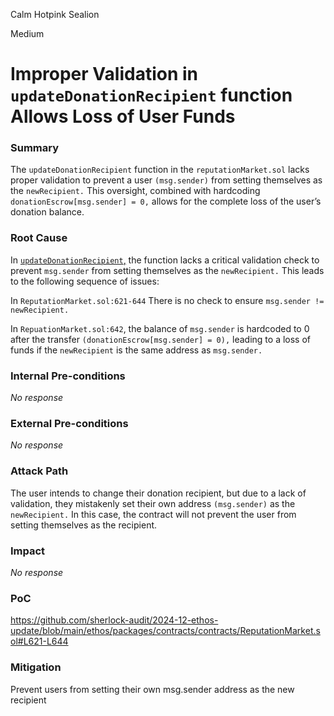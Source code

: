 Calm Hotpink Sealion

Medium

# Improper Validation in `updateDonationRecipient` function Allows Loss of User Funds

### Summary

The `updateDonationRecipient` function in the `reputationMarket.sol` lacks proper validation to prevent a user `(msg.sender)` from setting themselves as the `newRecipient.` This oversight, combined with hardcoding `donationEscrow[msg.sender] = 0,` allows for the complete loss of the user’s donation balance.



### Root Cause

In [`updateDonationRecipient`,](https://github.com/sherlock-audit/2024-12-ethos-update/blob/main/ethos/packages/contracts/contracts/ReputationMarket.sol#L621-L644) the function lacks a critical validation check to prevent `msg.sender` from setting themselves as the `newRecipient.` This leads to the following sequence of issues:

In `ReputationMarket.sol:621-644`
There is no check to ensure `msg.sender != newRecipient.`

In `RepuationMarket.sol:642`, the balance of `msg.sender` is hardcoded to 0 after the transfer `(donationEscrow[msg.sender] = 0),` leading to a loss of funds if the `newRecipient` is the same address as `msg.sender.`



### Internal Pre-conditions

_No response_

### External Pre-conditions

_No response_

### Attack Path

The user intends to change their donation recipient, but due to a lack of validation, they mistakenly set their own address `(msg.sender)` as the `newRecipient.` In this case, the contract will not prevent the user from setting themselves as the recipient.



### Impact

_No response_

### PoC

https://github.com/sherlock-audit/2024-12-ethos-update/blob/main/ethos/packages/contracts/contracts/ReputationMarket.sol#L621-L644

### Mitigation

Prevent users from setting their own msg.sender address as the new recipient